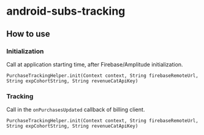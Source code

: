 # android-subs-tracking
## How to use
### Initialization
Call at application starting time, after Firebase/Amplitude initialization.

`PurchaseTrackingHelper.init(Context context, String firebaseRemoteUrl, String expCohortString, String revenueCatApiKey)`

### Tracking
Call in the `onPurchasesUpdated` callback of billing client.

`PurchaseTrackingHelper.init(Context context, String firebaseRemoteUrl, String expCohortString, String revenueCatApiKey)`



